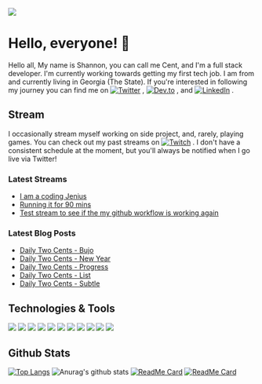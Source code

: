 [![](https://i.imgur.com/oNbOYBf.png)](https://centanomics.dev)

# Hello, everyone! 👋

Hello all, My name is Shannon, you can call me Cent, and I'm a full stack developer. I'm currently working towards getting my first tech job. I am from and currently living in Georgia (The State). If you're interested in following my journey you can find me on [![Twitter][1.1]][1] , [![Dev.to][2.1]][2] , and [![LinkedIn][3.1]][3] .

## Stream

I occasionally stream myself working on side project, and, rarely, playing games. You can check out my past streams on [![Twitch][4.1]][4] . I don't have a consistent schedule at the moment, but you'll always be notified when I go live via Twitter!

### Latest Streams

<!-- TWITCH:START -->
- [I am a coding Jenius](https://www.twitch.tv/videos/1183752465)
- [Running it for 90 mins](https://www.twitch.tv/videos/1182855774)
- [Test stream to see if the my github workflow is working again](https://www.twitch.tv/videos/1178111291)
<!-- TWITCH:END -->

### Latest Blog Posts

<!-- BLOG-POST-LIST:START -->
- [Daily Two Cents - Bujo](https://dev.to/centanomics/daily-two-cents-bujo-1jib)
- [Daily Two Cents - New Year](https://dev.to/centanomics/daily-two-cents-new-year-cl8)
- [Daily Two Cents - Progress](https://dev.to/centanomics/daily-two-cents-progress-2389)
- [Daily Two Cents - List](https://dev.to/centanomics/daily-two-cents-list-156j)
- [Daily Two Cents - Subtle](https://dev.to/centanomics/daily-two-cents-subtle-2nhn)
<!-- BLOG-POST-LIST:END -->

## Technologies & Tools

![](https://img.shields.io/badge/OS-MacOs-blue?logo=apple&logoColor=white)
![](https://img.shields.io/badge/Editor-VSCode-blue?logo=visual-studio-code&logoColor=white)
![](https://img.shields.io/badge/Shell-Oh%20My%20Zsh-blue)
![](https://img.shields.io/badge/Code-JavaScript-blue?logo=javascript&logoColor=white)
![](https://img.shields.io/badge/Code-React-blue?logo=react&logoColor=white)
![](https://img.shields.io/badge/Code-Redux-blue?logo=Redux&logoColor=white)
![](https://img.shields.io/badge/Code-NodeJS-blue?logo=node.js&logoColor=white)
![](https://img.shields.io/badge/Tools-PostgreSQL-blue?logo=PostgreSQL&logoColor=white)
![](https://img.shields.io/badge/Tools-MongoDB-blue?logo=mongodb&logoColor=white)
![](https://img.shields.io/badge/Tools-Figma-blue?logo=figma&logoColor=white)
![](https://img.shields.io/badge/Tools-Git-blue?logo=git&logoColor=white)

## Github Stats

[![Top Langs](https://github-readme-stats.vercel.app/api/top-langs/?username=centanomics&layout=compact)](https://github.com/centanomics/centanomics)
![Anurag's github stats](https://github-readme-stats.vercel.app/api?username=centanomics&show_icons=true)
[![ReadMe Card](https://github-readme-stats.vercel.app/api/pin/?username=centanomics&repo=bujo)](https://github.com/centanomics/bujo)
[![ReadMe Card](https://github-readme-stats.vercel.app/api/pin/?username=centanomics&repo=penny)](https://github.com/centanomics/penny)

<!-- links to socials twitter, dev, link, twitch -->

[1]: https://twitter.com/centanomics
[2]: https://dev.to/centanomics
[3]: https://www.linkedin.com/in/shannon-myers-358b5814b
[4]: https://www.twitch.tv/centanomics

<!-- links to social icons twitter, dev, link, twitch -->

[1.1]: https://i.imgur.com/hdSH4yD.png
[2.1]: https://i.imgur.com/Z7PVgoV.png
[3.1]: https://i.imgur.com/BGw5Ra3.png
[4.1]: https://i.imgur.com/tcgjtDD.png


